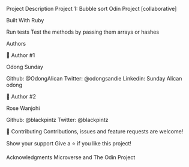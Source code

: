 
Project Description
Project 1: Bubble sort Odin Project [collaborative]

Built With
Ruby

Run tests
Test the methods by passing them arrays or hashes

Authors

👤 Author #1

Odong Sunday

Github: @OdongAlican
Twitter: @odongsandie
Linkedin: Sunday Alican odong

👤 Author #2

Rose Wanjohi

Github: @blackpintz
Twitter: @blackpintz

🤝 Contributing
Contributions, issues and feature requests are welcome!

Show your support
Give a ⭐️ if you like this project!

Acknowledgments
Microverse and The Odin Project
